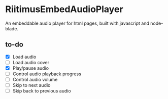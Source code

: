 # RiitimusEmbedAudioPlayer
An embeddable audio player for html pages, built with javascript and node-blade.

## to-do
 - [x] Load audio
 - [ ] Load audio cover
 - [x] Play/pause audio
 - [ ] Control audio playback progress
 - [ ] Control audio volume
 - [ ] Skip to next audio
 - [ ] Skip back to previous audio
